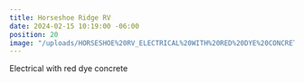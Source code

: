 ```yaml
---
title: Horseshoe Ridge RV
date: 2024-02-15 10:19:00 -06:00
position: 20
image: "/uploads/HORSESHOE%20RV_ELECTRICAL%20WITH%20RED%20DYE%20CONCRETE.jpg"
---
```


Electrical with red dye concrete